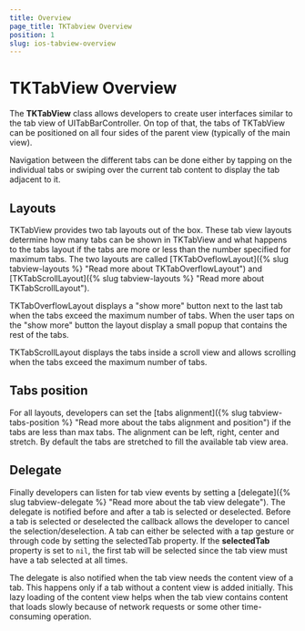 ```yaml
---
title: Overview
page_title: TKTabview Overview
position: 1
slug: ios-tabview-overview
---
```


# TKTabView Overview

The **TKTabView** class allows developers to create user interfaces similar to the tab view of UITabBarController. On top of that, the tabs of TKTabView
can be positioned on all four sides of the parent view (typically of the main view). 

Navigation between the different tabs can be done either by tapping on the individual tabs or swiping over the current tab content to display the tab adjacent to it.

## Layouts

TKTabView provides two tab layouts out of the box. These tab view layouts determine how many tabs can be shown in TKTabView and what happens to the tabs
layout if the tabs are more or less than the number specified for maximum tabs. The two layouts are called [TKTabOveflowLayout]({% slug tabview-layouts %} "Read more about TKTabOverflowLayout") and [TKTabScrollLayout]({% slug tabview-layouts %} "Read more about TKTabScrollLayout").

TKTabOverflowLayout displays a "show more" button next to the last tab when the tabs exceed the maximum number of tabs. When the user taps on the
"show more" button the layout display a small popup that contains the rest of the tabs.

TKTabScrollLayout displays the tabs inside a scroll view and allows scrolling when the tabs exceed the maximum number of tabs.

## Tabs position

For all layouts, developers can set the [tabs alignment]({% slug tabview-tabs-position %} "Read more about the tabs alignment and position") if the tabs are less than max tabs. The alignment can be left, right, center and stretch.
By default the tabs are stretched to fill the available tab view area.

## Delegate

Finally developers can listen for tab view events by setting a [delegate]({% slug tabview-delegate %} "Read more about the tab view delegate"). The delegate is notified before and after a tab is selected or deselected.
Before a tab is selected or deselected the callback allows the developer to cancel the selection/deselection. A tab can either be selected with a tap
gesture or through code by setting the selectedTab property. If the **selectedTab** property is set to <code>nil</code>, the first tab will be selected since the tab view must have
a tab selected at all times.

The delegate is also notified when the tab view needs the content view of a tab. This happens only if a tab without a content view is added initially.
This lazy loading of the content view helps when the tab view contains content that loads slowly because of network requests or some other
time-consuming operation.